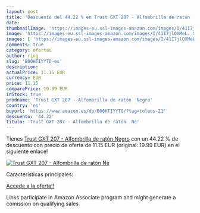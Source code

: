 ```yaml
---
layout: post
title: 'Descuento del 44.22 % en Trust GXT 207 - Alfombrilla de ratón  Ne'
date: 
thumbnailImage: 'https://images-eu.ssl-images-amazon.com/images/I/41I7jlOXMeL._SL200_.jpg'
image: 'https://images-eu.ssl-images-amazon.com/images/I/41I7jlOXMeL._SL200_.jpg'
images: [ 'https://images-eu.ssl-images-amazon.com/images/I/41I7jlOXMeL._SL200_.jpg' ]
comments: true
category: ofertas
author: ring
slug: 'B00HTIYYTO-es'
description:
actualPrice: 11.15 EUR
currency: EUR
price: 11.15
comparePrice: 19.99 EUR
inStock: true
prodname: 'Trust GXT 207 - Alfombrilla de ratón  Negro'
country: 'es'
buyurl: 'https://www.amazon.es/dp/B00HTIYYTO/?tag=tolees-21'
descuento: '44.22'
titulo: 'Trust GXT 207 - Alfombrilla de ratón  Ne'
---
```


Tienes [Trust GXT 207 - Alfombrilla de ratón  Negro](https://www.amazon.es/dp/B00HTIYYTO/?tag=tolees-21) con un 44.22 % de descuento con precio de oferta de 11.15 EUR (original: 19.99 EUR) en el siguiente enlace!

[![Trust GXT 207 - Alfombrilla de ratón  Ne](https://images-eu.ssl-images-amazon.com/images/I/41I7jlOXMeL._SL200_.jpg)](https://www.amazon.es/dp/B00HTIYYTO/?tag=tolees-21)

Características principales:


[Accede a la oferta!!](https://www.amazon.es/dp/B00HTIYYTO/?tag=tolees-21)

Links participate in Amazon Associate program and might generate a comission on qualifying sales


